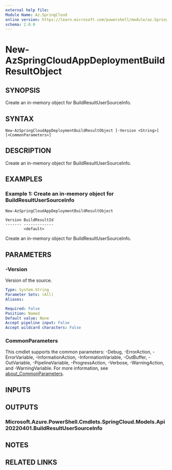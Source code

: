 ```yaml
---
external help file:
Module Name: Az.SpringCloud
online version: https://learn.microsoft.com/powershell/module/az.SpringCloud/new-AzSpringCloudAppDeploymentBuildResultObject
schema: 2.0.0
---
```


# New-AzSpringCloudAppDeploymentBuildResultObject

## SYNOPSIS
Create an in-memory object for BuildResultUserSourceInfo.

## SYNTAX

```
New-AzSpringCloudAppDeploymentBuildResultObject [-Version <String>] [<CommonParameters>]
```

## DESCRIPTION
Create an in-memory object for BuildResultUserSourceInfo.

## EXAMPLES

### Example 1: Create an in-memory object for BuildResultUserSourceInfo
```powershell
New-AzSpringCloudAppDeploymentBuildResultObject
```

```output
Version BuildResultId
------- -------------
        <default>
```

Create an in-memory object for BuildResultUserSourceInfo.

## PARAMETERS

### -Version
Version of the source.

```yaml
Type: System.String
Parameter Sets: (All)
Aliases:

Required: False
Position: Named
Default value: None
Accept pipeline input: False
Accept wildcard characters: False
```

### CommonParameters
This cmdlet supports the common parameters: -Debug, -ErrorAction, -ErrorVariable, -InformationAction, -InformationVariable, -OutBuffer, -OutVariable, -PipelineVariable, -ProgressAction, -Verbose, -WarningAction, and -WarningVariable. For more information, see [about_CommonParameters](http://go.microsoft.com/fwlink/?LinkID=113216).

## INPUTS

## OUTPUTS

### Microsoft.Azure.PowerShell.Cmdlets.SpringCloud.Models.Api20220401.BuildResultUserSourceInfo

## NOTES

## RELATED LINKS
